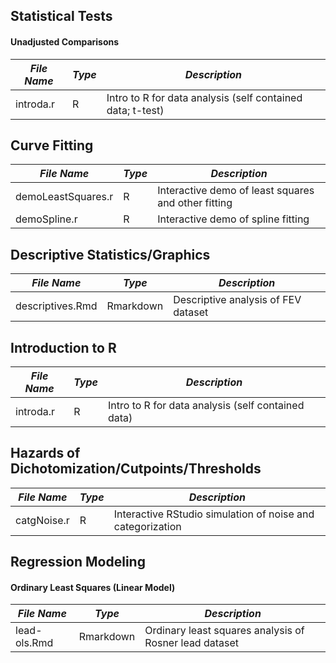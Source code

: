 ## Statistical Tests
#### Unadjusted Comparisons
*File Name* | *Type* | *Description*
---- | ---- | ----
introda.r | R | Intro to R for data analysis (self contained data; t-test) 


## Curve Fitting
*File Name* | *Type* | *Description*
---- | ---- | ----
demoLeastSquares.r | R | Interactive demo of least squares and other fitting
demoSpline.r | R | Interactive demo of spline fitting


## Descriptive Statistics/Graphics
*File Name* | *Type* | *Description*
---- | ---- | ----
descriptives.Rmd | Rmarkdown | Descriptive analysis of FEV dataset


## Introduction to R
*File Name* | *Type* | *Description*
---- | ---- | ----
introda.r | R | Intro to R for data analysis (self contained data) 


## Hazards of Dichotomization/Cutpoints/Thresholds
*File Name* | *Type* | *Description*
---- | ---- | ----
catgNoise.r | R | Interactive RStudio simulation of noise and categorization


## Regression Modeling
#### Ordinary Least Squares (Linear Model)
*File Name* | *Type* | *Description*
---- | ---- | ----
lead-ols.Rmd | Rmarkdown | Ordinary least squares analysis of Rosner lead dataset
